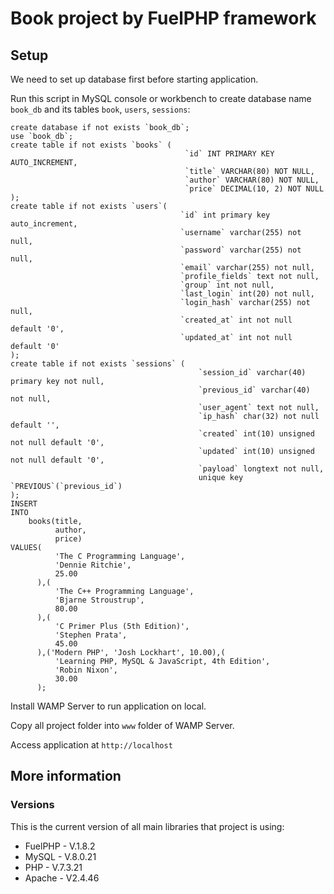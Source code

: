 # Book project by FuelPHP framework

## Setup

We need to set up database first before starting application.

Run this script in MySQL console or workbench to create database name `book_db` and its tables `book`, `users`, `sessions`:

```mysql
create database if not exists `book_db`;
use `book_db`;
create table if not exists `books` (
                                       `id` INT PRIMARY KEY AUTO_INCREMENT,
                                       `title` VARCHAR(80) NOT NULL,
                                       `author` VARCHAR(80) NOT NULL,
                                       `price` DECIMAL(10, 2) NOT NULL
);
create table if not exists `users`(
                                      `id` int primary key auto_increment,
                                      `username` varchar(255) not null,
                                      `password` varchar(255) not null,
                                      `email` varchar(255) not null,
                                      `profile_fields` text not null,
                                      `group` int not null,
                                      `last_login` int(20) not null,
                                      `login_hash` varchar(255) not null,
                                      `created_at` int not null default '0',
                                      `updated_at` int not null default '0'
);
create table if not exists `sessions` (
                                          `session_id` varchar(40) primary key not null,
                                          `previous_id` varchar(40) not null,
                                          `user_agent` text not null,
                                          `ip_hash` char(32) not null default '',
                                          `created` int(10) unsigned not null default '0',
                                          `updated` int(10) unsigned not null default '0',
                                          `payload` longtext not null,
                                          unique key `PREVIOUS`(`previous_id`)
);
INSERT
INTO
    books(title,
          author,
          price)
VALUES(
          'The C Programming Language',
          'Dennie Ritchie',
          25.00
      ),(
          'The C++ Programming Language',
          'Bjarne Stroustrup',
          80.00
      ),(
          'C Primer Plus (5th Edition)',
          'Stephen Prata',
          45.00
      ),('Modern PHP', 'Josh Lockhart', 10.00),(
          'Learning PHP, MySQL & JavaScript, 4th Edition',
          'Robin Nixon',
          30.00
      );

```

Install WAMP Server to run application on local.

Copy all project folder into `www` folder of WAMP Server.

Access application at `http://localhost`

## More information

### Versions

This is the current version of all main libraries that project is using:

* FuelPHP - V.1.8.2
* MySQL - V.8.0.21
* PHP - V.7.3.21
* Apache - V2.4.46
